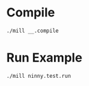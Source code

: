 # Compile
```shell script
./mill __.compile
```

# Run Example
```shell script
./mill ninny.test.run
```